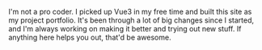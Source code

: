 I'm not a pro coder. I picked up Vue3 in my free time and built this site as my project portfolio. It's been through a lot of big changes since I started, and I'm always working on making it better and trying out new stuff. If anything here helps you out, that'd be awesome.